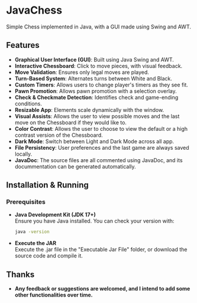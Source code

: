 # JavaChess
Simple Chess implemented in Java, with a GUI made using Swing and AWT.

## Features
- **Graphical User Interface (GUI)**: Built using Java Swing and AWT.
- **Interactive Chessboard**: Click to move pieces, with visual feedback.
- **Move Validation**: Ensures only legal moves are played.
- **Turn-Based System**: Alternates turns between White and Black.
- **Custom Timers**: Allows users to change player's timers as they see fit.
- **Pawn Promotion**: Allows pawn promotion with a selection overlay.
- **Check & Checkmate Detection**: Identifies check and game-ending conditions.
- **Resizable App**: Elements scale dynamically with the window.
- **Visual Assists**: Allows the user to view possible moves and the last move on the Chessboard if they would like to.
- **Color Contrast**: Allows the user to choose to view the default or a high contrast version of the Chessboard.
- **Dark Mode**: Switch between Light and Dark Mode across all app.
- **File Persistency**: User preferences and the last game are always saved locally.
- **JavaDoc**: The source files are all commented using JavaDoc, and its docummentation can be generated automatically.

## Installation & Running
### Prerequisites
- **Java Development Kit (JDK 17+)**  
  Ensure you have Java installed. You can check your version with:
  ```sh
  java -version
- **Execute the JAR**  
  Execute the .jar file in the "Executable Jar File" folder, or download the source code and compile it.

## Thanks
- **Any feedback or suggestions are welcomed, and I intend to add some other functionalities over time.**
